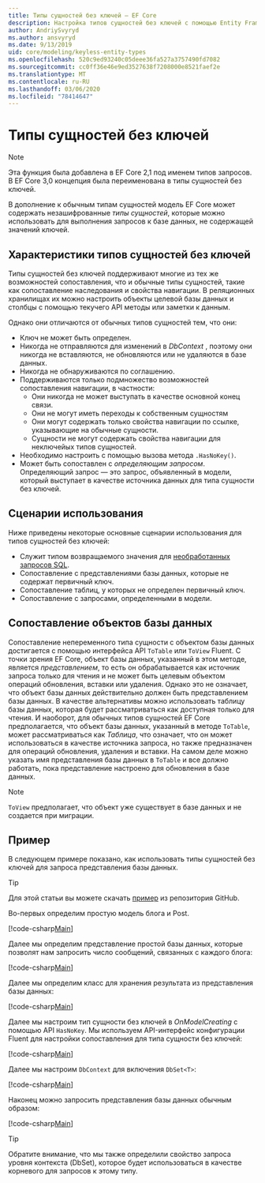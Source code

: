 ```yaml
---
title: Типы сущностей без ключей — EF Core
description: Настройка типов сущностей без ключей с помощью Entity Framework Core
author: AndriySvyryd
ms.author: ansvyryd
ms.date: 9/13/2019
uid: core/modeling/keyless-entity-types
ms.openlocfilehash: 520c9ed93240c05deee36fa527a3757490fd7082
ms.sourcegitcommit: cc0ff36e46e9ed3527638f7208000e8521faef2e
ms.translationtype: MT
ms.contentlocale: ru-RU
ms.lasthandoff: 03/06/2020
ms.locfileid: "78414647"
---
```

# <a name="keyless-entity-types"></a>Типы сущностей без ключей

> [!NOTE]
> Эта функция была добавлена в EF Core 2,1 под именем типов запросов. В EF Core 3,0 концепция была переименована в типы сущностей без ключей.

В дополнение к обычным типам сущностей модель EF Core может содержать незашифрованные _типы сущностей_, которые можно использовать для выполнения запросов к базе данных, не содержащей значений ключей.

## <a name="keyless-entity-types-characteristics"></a>Характеристики типов сущностей без ключей

Типы сущностей без ключей поддерживают многие из тех же возможностей сопоставления, что и обычные типы сущностей, такие как сопоставление наследования и свойства навигации. В реляционных хранилищах их можно настроить объекты целевой базы данных и столбцы с помощью текучего API методы или заметки к данным.

Однако они отличаются от обычных типов сущностей тем, что они:

- Ключ не может быть определен.
- Никогда не отправляются для изменений в _DbContext_ , поэтому они никогда не вставляются, не обновляются или не удаляются в базе данных.
- Никогда не обнаруживаются по соглашению.
- Поддерживаются только подмножество возможностей сопоставления навигации, в частности:
  - Они никогда не может выступать в качестве основной конец связи.
  - Они не могут иметь переходы к собственным сущностям
  - Они могут содержать только свойства навигации по ссылке, указывающие на обычные сущности.
  - Сущности не могут содержать свойства навигации для неключейых типов сущностей.
- Необходимо настроить с помощью вызова метода `.HasNoKey()`.
- Может быть сопоставлен с _определяющим запросом_. Определяющий запрос — это запрос, объявленный в модели, который выступает в качестве источника данных для типа сущности без ключей.

## <a name="usage-scenarios"></a>Сценарии использования

Ниже приведены некоторые основные сценарии использования для типов сущностей без ключей:

- Служит типом возвращаемого значения для [необработанных запросов SQL](xref:core/querying/raw-sql).
- Сопоставление с представлениями базы данных, которые не содержат первичный ключ.
- Сопоставление таблиц, у которых не определен первичный ключ.
- Сопоставление с запросами, определенными в модели.

## <a name="mapping-to-database-objects"></a>Сопоставление объектов базы данных

Сопоставление непеременного типа сущности с объектом базы данных достигается с помощью интерфейса API `ToTable` или `ToView` Fluent. С точки зрения EF Core, объект базы данных, указанный в этом методе, является _представлением_, то есть он обрабатывается как источник запроса только для чтения и не может быть целевым объектом операций обновления, вставки или удаления. Однако это не означает, что объект базы данных действительно должен быть представлением базы данных. В качестве альтернативы можно использовать таблицу базы данных, которая будет рассматриваться как доступная только для чтения. И наоборот, для обычных типов сущностей EF Core предполагается, что объект базы данных, указанный в методе `ToTable`, может рассматриваться как _Таблица_, что означает, что он может использоваться в качестве источника запроса, но также предназначен для операций обновления, удаления и вставки. На самом деле можно указать имя представления базы данных в `ToTable` и все должно работать, пока представление настроено для обновления в базе данных.

> [!NOTE]
> `ToView` предполагает, что объект уже существует в базе данных и не создается при миграции.

## <a name="example"></a>Пример

В следующем примере показано, как использовать типы сущностей без ключей для запроса представления базы данных.

> [!TIP]
> Для этой статьи вы можете скачать [пример](https://github.com/dotnet/EntityFramework.Docs/tree/master/samples/core/KeylessEntityTypes) из репозитория GitHub.

Во-первых определим простую модель блога и Post.

[!code-csharp[Main](../../../samples/core/KeylessEntityTypes/Program.cs#Entities)]

Далее мы определим представление простой базы данных, которые позволят нам запросить число сообщений, связанных с каждого блога:

[!code-csharp[Main](../../../samples/core/KeylessEntityTypes/Program.cs#View)]

Далее мы определим класс для хранения результата из представления базы данных:

[!code-csharp[Main](../../../samples/core/KeylessEntityTypes/Program.cs#KeylessEntityType)]

Далее мы настроим тип сущности без ключей в _OnModelCreating_ с помощью API `HasNoKey`.
Мы используем API-интерфейс конфигурации Fluent для настройки сопоставления для типа сущности без ключей:

[!code-csharp[Main](../../../samples/core/KeylessEntityTypes/Program.cs#Configuration)]

Далее мы настроим `DbContext` для включения `DbSet<T>`:

[!code-csharp[Main](../../../samples/core/KeylessEntityTypes/Program.cs#DbSet)]

Наконец можно запросить представления базы данных обычным образом:

[!code-csharp[Main](../../../samples/core/KeylessEntityTypes/Program.cs#Query)]

> [!TIP]
> Обратите внимание, что мы также определили свойство запроса уровня контекста (DbSet), которое будет использоваться в качестве корневого для запросов к этому типу.
